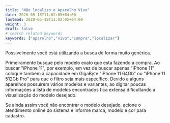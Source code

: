 ```yaml
---
title: "Não localizo o Aparelho Vivo"
date: 2020-05-18T11:02:05+04:00
lastmod: 2020-05-18T11:02:05+04:00
weight: 3
draft: false
# search related keywords
keywords: ["aparelho","vivo","compra","localizar"]
---
```


Possivelmente você está utilizando a busca de forma muito genérica.

Primeiramente busque pelo modelo exato que esta fazendo a compra. Ao buscar "iPhone 11", por exemplo, em vez de buscar apenas "iPhone 11" coloque também a capacidade em GigaByte "iPhone 11 64Gb" ou "iPhone 11 512Gb Pro" para que o filtro seja mais específico.
Devido a alguns aparelhos possuírem vários modelos e variantes, ao digitar poucas informações a lista de modelos encontrados fica extensa dificultando a visualização do modelo desejado.

Se ainda assim você não encontrar o modelo desejado, acione o atendimento online do sistema e informe marca, modelo e cor para cadastro.
